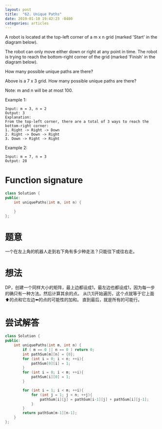 ```yaml
---
layout: post
title:  "62. Unique Paths"
date: 2019-01-10 19:42:23 -0400
categories: articles
---
```

A robot is located at the top-left corner of a m x n grid (marked 'Start' in the diagram below).

The robot can only move either down or right at any point in time. The robot is trying to reach the bottom-right corner of the grid (marked 'Finish' in the diagram below).

How many possible unique paths are there?

Above is a 7 x 3 grid. How many possible unique paths are there?

Note: m and n will be at most 100.

Example 1:
```
Input: m = 3, n = 2
Output: 3
Explanation:
From the top-left corner, there are a total of 3 ways to reach the bottom-right corner:
1. Right -> Right -> Down
2. Right -> Down -> Right
3. Down -> Right -> Right
```
Example 2:
```
Input: m = 7, n = 3
Output: 28
```
# Function signature
```c++
class Solution {
public:
    int uniquePaths(int m, int n) {
        
    }
};
```
# 题意
一个在左上角的机器人走到右下角有多少种走法？只能往下或往右走。
# 想法
DP，创建一个同样大小的矩阵，最上边都设成1，最左边也都设成1，因为每一步的确只有一种方法。然后计算其余的点。
从[1,1]开始遍历，这个点就等于它上面⬆️的点和它左边⬅️的点的可能性的加和。
直到最后，就是所有的可能行。
# 尝试解答
```c++
class Solution {
public:
    int uniquePaths(int m, int n) {
    	if ( m == 0 || n == 0 ) return 0;
    	int pathSum[m][n] = {0};
    	for (int i = 0; i < n; ++i){
    		pathSum[0][i] = 1;
    	}
    	for (int i = 0; i < m; ++i){
    		pathSum[i][0] = 1;
    	}

    	for (int i = 1; i < m; ++i){
    		for (int j = 1; j < n; ++j){
    			pathSum[i][j] = pathSum[i-1][j] + pathSum[i][j-1];
    		}
    	}
        return pathSum[m-1][n-1];
    }
};
```
